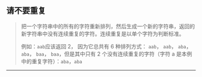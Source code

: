 ## 请不要重复

> 把一个字符串中的所有的字符重新排列，然后生成一个新的字符串，返回的新字符串中没有连续重复的字符。连续重复是以单个字符为判断标准。
>
> 例如：`aab`应该返回 2， 因为它总共有 6 种排列方式： `aab`， `aab`， `aba`， `aba`， `baa`， `baa`，但是其中只有 2 个没有连续重复的字符（字符 a 是本例中的重复字符）：`aba`，`aba`

---

```js

```

